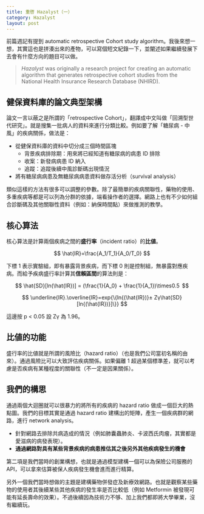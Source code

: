 ```yaml
---
title: 重啓 Hazalyst（一）
category: Hazalyst
layout: post
---
```


前篇週記有提到 automatic retrospective Cohort study algorithm。我後來想一想，其實這也是拼湊出來的產物，可以寫個短文紀錄一下，並闡述如果繼續發展下去會有什麼方向的題目可以做。

> _Hazalyst_ was originally a research project for creating an automatic algorithm that generates retrospective cohort studies from the National Health Insurance Research Database (NHIRD).

## 健保資料庫的論文典型架構

論文一言以蔽之是所謂的「retrospective Cohort」，翻譯成中文叫做「回溯型世代研究」。就是搜集一批病人的資料來進行分類比較。例如要了解「糖尿病 - 中風」的疾病關係，做法是：

- 從健保資料庫的資料中切分成三個時間區塊
  - 背景疾病排除期：用來將已經知道有糖尿病的病患 ID 排除
  - 收案：新發病病患 ID 納入
  - 追蹤：追蹤後續中風診斷碼出現情況
- 將有糖尿病病患及無糖尿病病患資料做存活分析（survival analysis）

類似這樣的方法有很多可以調整的參數。除了最簡單的疾病關聯性，藥物的使用、多重疾病等都是可以列為分群的依據，端看操作者的選擇。網路上也有不少如何組合診斷碼及其他關聯性資料（例如：納保時間點）來做推測的教學。

## 核心算法

核心算法是計算兩個疾病之間的**盛行率**（incident ratio）的**比値**。

$$ \hat{IR}=\frac{A_1/T_1}{A_0/T_0} $$

下標 1 表示實驗組，即有暴露背景疾病，而下標 0 則是控制組，無暴露對應疾病。而給予疾病盛行率計算其**信賴區間**的算法則是：

$$ \hat{SD}[ln(\hat{IR})] = (\frac{1}{A_0} + \frac{1}{A_1})\times0.5  $$

$$ \underline{IR}.\overline{IR}=exp{\{ln{(\hat{IR})}± Zγ\hat{SD}[ln{(\hat{IR})}]\}} $$

這邊按 p < 0.05 設 Zγ 為 1.96。

## 比値的功能

盛行率的比値就是所謂的風險比（hazard ratio）（也是我們公司當初名稱的由來）。通過風險比可以大致評估疾病關係。如果偏離 1 超過某個標準差，就可以考慮是否疾病有某種程度的關聯性（不一定是因果關係）。

## 我們的構思

通過兩個大迴圈就可以很暴力的將所有的疾病的 hazard ratio 做成一個巨大的熱點圖。我們的目標其實是通過 hazard ratio 建構出的矩陣，產生一個疾病群的網路，進行 network analysis。

- 針對網路去排除共病造成的情況（例如肺囊蟲肺炎、卡波西氏肉瘤，其實都是愛滋病的病發表現）。
- **通過網路對具有某些背景疾病的病患推估其之後另外其他疾病發生的機會**

第二項是我們當時的創業構想，也就是通過模型建構一個可以為保險公司服務的 API，可以拿來估算被保人疾病發生機會進而進行精算。

另外一個我們當時想做的主題是建構藥物併發症及新療效網路。也就是觀察某些藥物的使用者其後續某些其他疾病的發生率是否比較低（例如 Metformin 被發現可能有延長壽命的效果）。不過後續因為技術力不够、加上我們都即將大學畢業，沒有繼續玩。
